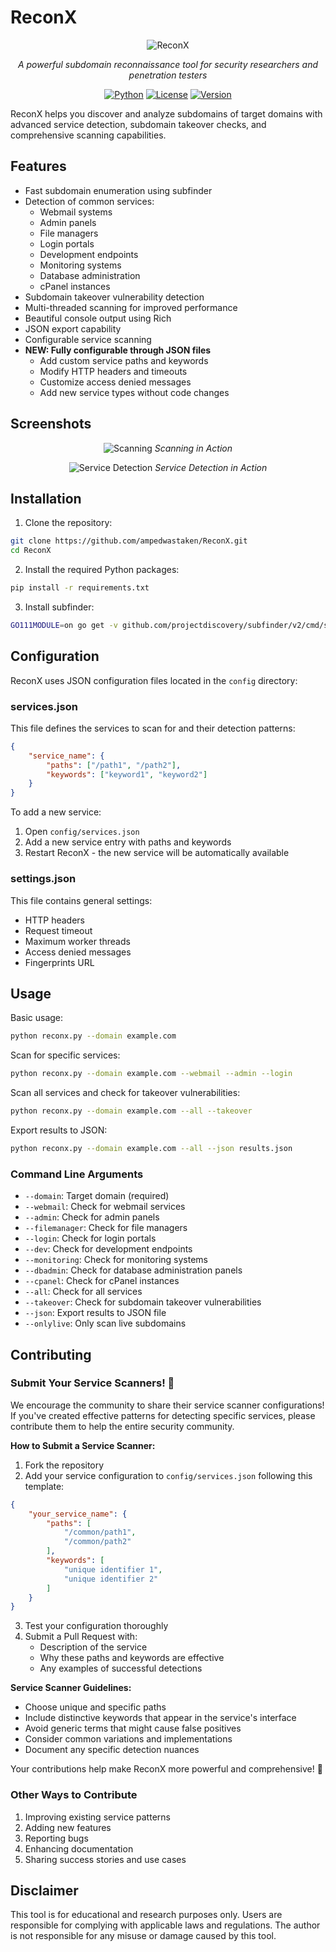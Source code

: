 # ReconX

<div align="center">

![ReconX](https://github.com/AmpedWasTaken/ReconX/blob/main/images/logo.png)

*A powerful subdomain reconnaissance tool for security researchers and penetration testers*

[![Python](https://img.shields.io/badge/python-3.6+-blue.svg)](https://www.python.org/downloads/)
[![License](https://img.shields.io/badge/license-MIT-green.svg)](LICENSE)
[![Version](https://img.shields.io/badge/version-1.0.0-blue.svg)](https://github.com/ampedwastaken/ReconX/releases)

</div>

ReconX helps you discover and analyze subdomains of target domains with advanced service detection, subdomain takeover checks, and comprehensive scanning capabilities.

## Features

- Fast subdomain enumeration using subfinder
- Detection of common services:
  - Webmail systems
  - Admin panels
  - File managers
  - Login portals
  - Development endpoints
  - Monitoring systems
  - Database administration
  - cPanel instances
- Subdomain takeover vulnerability detection
- Multi-threaded scanning for improved performance
- Beautiful console output using Rich
- JSON export capability
- Configurable service scanning
- **NEW: Fully configurable through JSON files**
  - Add custom service paths and keywords
  - Modify HTTP headers and timeouts
  - Customize access denied messages
  - Add new service types without code changes

## Screenshots

<div align="center">

<!-- scanning -->

![Scanning](https://github.com/AmpedWasTaken/ReconX/blob/main/images/scanning.png)
*Scanning in Action*

<!-- service detection -->

![Service Detection](https://github.com/AmpedWasTaken/ReconX/blob/main/images/service_detection.png)
*Service Detection in Action*

</div>

## Installation

1. Clone the repository:
```bash
git clone https://github.com/ampedwastaken/ReconX.git
cd ReconX
```

2. Install the required Python packages:
```bash
pip install -r requirements.txt
```

3. Install subfinder:
```bash
GO111MODULE=on go get -v github.com/projectdiscovery/subfinder/v2/cmd/subfinder
```

## Configuration

ReconX uses JSON configuration files located in the `config` directory:

### services.json
This file defines the services to scan for and their detection patterns:
```json
{
    "service_name": {
        "paths": ["/path1", "/path2"],
        "keywords": ["keyword1", "keyword2"]
    }
}
```

To add a new service:
1. Open `config/services.json`
2. Add a new service entry with paths and keywords
3. Restart ReconX - the new service will be automatically available

### settings.json
This file contains general settings:
- HTTP headers
- Request timeout
- Maximum worker threads
- Access denied messages
- Fingerprints URL

## Usage

Basic usage:
```bash
python reconx.py --domain example.com
```

Scan for specific services:
```bash
python reconx.py --domain example.com --webmail --admin --login
```

Scan all services and check for takeover vulnerabilities:
```bash
python reconx.py --domain example.com --all --takeover
```

Export results to JSON:
```bash
python reconx.py --domain example.com --all --json results.json
```

### Command Line Arguments

- `--domain`: Target domain (required)
- `--webmail`: Check for webmail services
- `--admin`: Check for admin panels
- `--filemanager`: Check for file managers
- `--login`: Check for login portals
- `--dev`: Check for development endpoints
- `--monitoring`: Check for monitoring systems
- `--dbadmin`: Check for database administration panels
- `--cpanel`: Check for cPanel instances
- `--all`: Check for all services
- `--takeover`: Check for subdomain takeover vulnerabilities
- `--json`: Export results to JSON file
- `--onlylive`: Only scan live subdomains

## Contributing

### Submit Your Service Scanners! 🚀

We encourage the community to share their service scanner configurations! If you've created effective patterns for detecting specific services, please contribute them to help the entire security community.

**How to Submit a Service Scanner:**

1. Fork the repository
2. Add your service configuration to `config/services.json` following this template:
```json
{
    "your_service_name": {
        "paths": [
            "/common/path1",
            "/common/path2"
        ],
        "keywords": [
            "unique identifier 1",
            "unique identifier 2"
        ]
    }
}
```
3. Test your configuration thoroughly
4. Submit a Pull Request with:
   - Description of the service
   - Why these paths and keywords are effective
   - Any examples of successful detections

**Service Scanner Guidelines:**
- Choose unique and specific paths
- Include distinctive keywords that appear in the service's interface
- Avoid generic terms that might cause false positives
- Consider common variations and implementations
- Document any specific detection nuances

Your contributions help make ReconX more powerful and comprehensive! 💪

### Other Ways to Contribute

1. Improving existing service patterns
2. Adding new features
3. Reporting bugs
4. Enhancing documentation
5. Sharing success stories and use cases

## Disclaimer

This tool is for educational and research purposes only. Users are responsible for complying with applicable laws and regulations. The author is not responsible for any misuse or damage caused by this tool. 